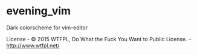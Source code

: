 # evening_vim
Dark colorscheme for vim-editor

License - © 2015 WTFPL, Do What the Fuck You Want to Public License. - http://www.wtfpl.net/
